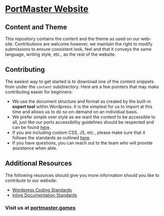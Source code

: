 # [PortMaster Website](https://landing.portmaster.games)

## Content and Theme

This repository contains the content and the theme as used on our web-site. Contributions are welcome however, we maintain the right to modify submissions to ensure consistent look, feel and that it conveys the same language, writing style, etc., as the rest of the website.

## Contributing

The easiest way to get started is to download one of the content snippets from under the `content` subdirectory. Here are a few pointers that may make contributing easier for beginners:

* We use the document structure and format as created by the built-in **export tool** within Wordpress. It is the simplest for us to import at this time and allows us to do so on-demand on an individual basis.
* We prefer simple over style as we want the content to be accessible to all, just like our ports accessibility guidelines should be respected and can be found [here](https://developer.wordpress.org/coding-standards/wordpress-coding-standards/#accessibility-standards).
* If you are including custom CSS, JS, etc., please make sure that it follows the standards as outlined [here](https://developer.wordpress.org/coding-standards/wordpress-coding-standards/#language-specific-standards).
* If you have questions, you can reach out to the team who will provide assistence when able.

## Additional Resources

The following resources should give you more information should you like to contribute to our website:
* [Wordpress Coding Standards](https://developer.wordpress.org/coding-standards/wordpress-coding-standards/)
* [Inline Documentation Standards](https://developer.wordpress.org/coding-standards/inline-documentation-standards/)

### Visit us at [portmaster.games](https://landing.portmaster.games)
